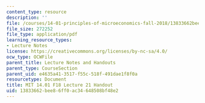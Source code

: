 ```yaml
---
content_type: resource
description: ''
file: /courses/14-01-principles-of-microeconomics-fall-2018/13833662bee86ff0ac34648508bf48e2_MIT14_01F18_handout21.pdf
file_size: 272252
file_type: application/pdf
learning_resource_types:
- Lecture Notes
license: https://creativecommons.org/licenses/by-nc-sa/4.0/
ocw_type: OCWFile
parent_title: Lecture Notes and Handouts
parent_type: CourseSection
parent_uid: e4635a41-3517-f55c-518f-491dae1f8f0a
resourcetype: Document
title: MIT 14.01 F18 Lecture 21 Handout
uid: 13833662-bee8-6ff0-ac34-648508bf48e2
---
```

